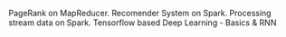 PageRank on MapReducer. Recomender System on Spark. Processing stream data on Spark. Tensorflow based Deep Learning - Basics & RNN